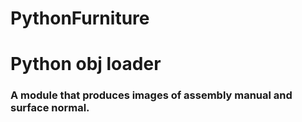 # PythonFurniture

# Python obj loader
### A module that produces images of assembly manual and surface normal.

